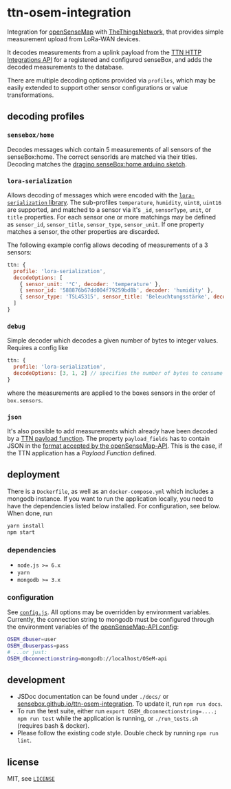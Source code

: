 # ttn-osem-integration

Integration for [openSenseMap](https://opensensemap.org) with [TheThingsNetwork](https://thethingsnetwork.org),
that provides simple measurement upload from LoRa-WAN devices.

It decodes measurements from a uplink payload from the [TTN HTTP Integrations API](https://www.thethingsnetwork.org/docs/applications/http/)
for a registered and configured senseBox, and adds the decoded measurements to
the database.

There are multiple decoding options provided via `profiles`, which may be
easily extended to support other sensor configurations or value transformations.

## decoding profiles
### `sensebox/home`
Decodes messages which contain 5 measurements of all sensors of the senseBox:home.
The correct sensorIds are matched via their titles. Decoding matches the [dragino senseBox:home arduino sketch](https://github.com/sensebox/random-sketches/blob/master/lora/dragino/dragino.ino).

### `lora-serialization`
Allows decoding of messages which were encoded with the [`lora-serialization` library](https://github.com/thesolarnomad/lora-serialization).
The sub-profiles `temperature`, `humidity`, `uint8`, `uint16` are supported, and matched to a sensor via it's `_id`, `sensorType`, `unit`, or `title` properties.
For each sensor one or more matchings may be defined as `sensor_id`, `sensor_title`, `sensor_type`, `sensor_unit`. If one property matches a sensor, the other properties are discarded.

The following example config allows decoding of measurements of a 3 sensors:
```js
ttn: {
  profile: 'lora-serialization',
  decodeOptions: [
    { sensor_unit: '°C', decoder: 'temperature' },
    { sensor_id: '588876b67dd004f79259bd8b', decoder: 'humidity' },
    { sensor_type: 'TSL45315', sensor_title: 'Beleuchtungsstärke', decoder: 'uint16' }
  ]
}
```

### `debug`
Simple decoder which decodes a given number of bytes to integer values. Requires a config like
```js
ttn: {
  profile: 'lora-serialization',
  decodeOptions: [3, 1, 2] // specifies the number of bytes to consume for each measurement
}
```
where the measurements are applied to the boxes sensors in the order of `box.sensors`.

### `json`
It's also possible to add measurements which already have been decoded by a [TTN payload function](https://www.thethingsnetwork.org/docs/devices/uno/quick-start.html#monitor--decode-messages).
The property `payload_fields` has to contain JSON in the [format accepted by the openSenseMap-API](https://docs.opensensemap.org/#api-Measurements-postNewMeasurements).
This is the case, if the TTN application has a *Payload Function* defined.

## deployment
There is a `Dockerfile`, as well as an `docker-compose.yml` which includes a mongodb instance.
If you want to run the application locally, you need to have the dependencies listed below installed.
For configuration, see below. When done, run
```bash
yarn install
npm start
```

### dependencies
- `node.js >= 6.x`
- `yarn`
- `mongodb >= 3.x`

### configuration
See [`config.js`](config.js). All options may be overridden by environment
variables.
Currently, the connection string to mongodb must be configured through the
environment variables of the [openSenseMap-API config](https://github.com/sensebox/openSenseMap-API/blob/master/config/index.js):

```bash
OSEM_dbuser=user
OSEM_dbuserpass=pass
# ...or just:
OSEM_dbconnectionstring=mongodb://localhost/OSeM-api
```

## development
- JSDoc documentation can be found under `./docs/` or [sensebox.github.io/ttn-osem-integration](https://sensebox.github.io/ttn-osem-integration). To update it, run `npm run docs`.
- To run the test suite, either run `export OSEM_dbconnectionstring=....; npm run test` while the application is running, or `./run_tests.sh` (requires bash & docker).
- Please follow the existing code style. Double check by running `npm run lint`.

## license
MIT, see [`LICENSE`](LICENSE)
